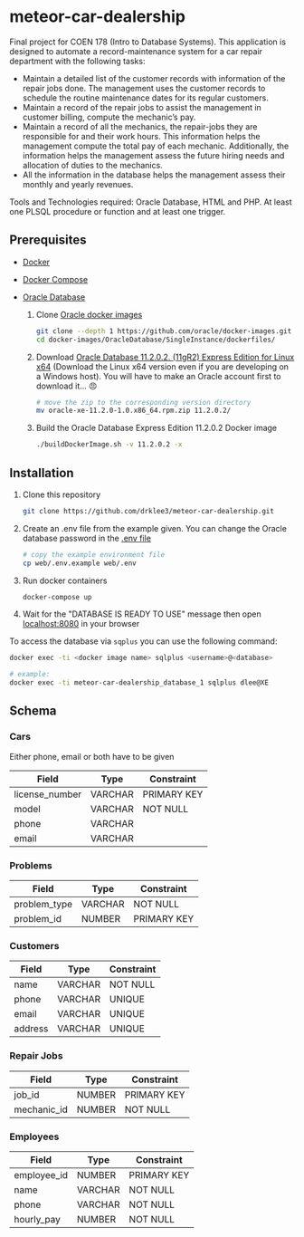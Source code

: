 # meteor-car-dealership

Final project for COEN 178 (Intro to Database Systems).  This application is designed to automate a record-maintenance system for a car repair department with the following tasks:

* Maintain a detailed list of the customer records with information of the repair jobs done.  The management uses the customer records to schedule the routine maintenance dates for its regular customers.
* Maintain a record of the repair jobs to assist the management in customer billing, compute the mechanic’s pay.
* Maintain a record of all the mechanics, the repair-jobs they are responsible for and their work hours. This information helps the management compute the total pay of each mechanic. Additionally, the information helps the management assess the future hiring needs and allocation of duties to the mechanics.
* All the information in the database helps the management assess their monthly and yearly revenues.

Tools and Technologies required: Oracle Database, HTML and PHP.  At least one PLSQL procedure or function and at least one trigger.

## Prerequisites

* [Docker](https://docs.docker.com/install/)

* [Docker Compose](https://docs.docker.com/compose/install/)

* [Oracle Database](https://github.com/oracle/docker-images)
  1. Clone [Oracle docker images](https://github.com/oracle/docker-images)
        ```bash
        git clone --depth 1 https://github.com/oracle/docker-images.git
        cd docker-images/OracleDatabase/SingleInstance/dockerfiles/
        ```

  2. Download [Oracle Database 11.2.0.2. (11gR2) Express Edition for Linux x64](https://www.oracle.com/technetwork/database/database-technologies/express-edition/downloads/xe-prior-releases-5172097.html) (Download the Linux x64 version even if you are developing on a Windows host).  You will have to make an Oracle account first to download it... 😠
        ```bash
        # move the zip to the corresponding version directory
        mv oracle-xe-11.2.0-1.0.x86_64.rpm.zip 11.2.0.2/
        ```

  3. Build the Oracle Database Express Edition 11.2.0.2 Docker image
       ```bash
       ./buildDockerImage.sh -v 11.2.0.2 -x
       ```

## Installation

1. Clone this repository
    ```bash
    git clone https://github.com/drklee3/meteor-car-dealership.git
    ```

2. Create an .env file from the example given. You can change the Oracle database password in the
    [.env file](web/.env.example)
    ```bash
    # copy the example environment file
    cp web/.env.example web/.env
    ```

3. Run docker containers
    ```bash
    docker-compose up
    ```

4. Wait for the "DATABASE IS READY TO USE" message then open [localhost:8080](http://localhost:8080/) in your browser


To access the database via `sqplus` you can use the following command:

```bash
docker exec -ti <docker image name> sqlplus <username>@<database>

# example:
docker exec -ti meteor-car-dealership_database_1 sqlplus dlee@XE
```

## Schema

### Cars

Either phone, email or both have to be given

| Field          | Type    | Constraint  |
| -------------- | ------- | ----------- |
| license_number | VARCHAR | PRIMARY KEY |
| model          | VARCHAR | NOT NULL    |
| phone          | VARCHAR |             |
| email          | VARCHAR |             |

### Problems

| Field        | Type    | Constraint  |
| ------------ | ------- | ----------- |
| problem_type | VARCHAR | NOT NULL    |
| problem_id   | NUMBER  | PRIMARY KEY |

### Customers

| Field   | Type    | Constraint |
| ------- | ------- | ---------- |
| name    | VARCHAR | NOT NULL   |
| phone   | VARCHAR | UNIQUE     |
| email   | VARCHAR | UNIQUE     |
| address | VARCHAR | UNIQUE     |

### Repair Jobs

| Field       | Type    | Constraint  |
| ----------- | ------- | ----------- |
| job_id      | NUMBER  | PRIMARY KEY |
| mechanic_id | NUMBER  | NOT NULL    |

### Employees

| Field       | Type    | Constraint  |
| ----------- | ------- | ----------- |
| employee_id | NUMBER  | PRIMARY KEY |
| name        | VARCHAR | NOT NULL    |
| phone       | VARCHAR | NOT NULL    |
| hourly_pay  | NUMBER  | NOT NULL    |
